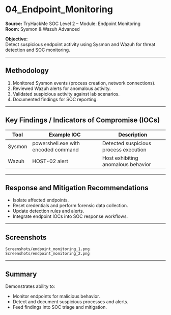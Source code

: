 # 04_Endpoint_Monitoring

**Source:** TryHackMe SOC Level 2 – Module: Endpoint Monitoring  
**Room:** Sysmon & Wazuh Advanced

**Objective:**  
Detect suspicious endpoint activity using Sysmon and Wazuh for threat detection and SOC monitoring.

---

## Methodology

1. Monitored Sysmon events (process creation, network connections).  
2. Reviewed Wazuh alerts for anomalous activity.  
3. Validated suspicious activity against lab scenarios.  
4. Documented findings for SOC reporting.

---

## Key Findings / Indicators of Compromise (IOCs)

| Tool | Example IOC | Description |
|------|-------------|-------------|
| Sysmon | powershell.exe with encoded command | Detected suspicious process execution |
| Wazuh | HOST-02 alert | Host exhibiting anomalous behavior |

---

## Response and Mitigation Recommendations

- Isolate affected endpoints.  
- Reset credentials and perform forensic data collection.  
- Update detection rules and alerts.  
- Integrate endpoint IOCs into SOC response workflows.

---

## Screenshots

`Screenshots/endpoint_monitoring_1.png`  
`Screenshots/endpoint_monitoring_2.png`

---

## Summary

Demonstrates ability to:

- Monitor endpoints for malicious behavior.  
- Detect and document suspicious processes and alerts.  
- Feed findings into SOC triage and mitigation.

